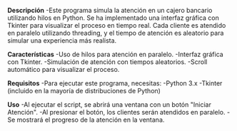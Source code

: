 **Descripción**
-Este programa simula la atención en un cajero bancario utilizando hilos en Python. Se ha implementado una interfaz gráfica con Tkinter para visualizar el proceso en tiempo real. Cada cliente es atendido en paralelo utilizando threading, y el tiempo de atención es aleatorio para simular una experiencia más realista.

**Características**
-Uso de hilos para atención en paralelo.
-Interfaz gráfica con Tkinter.
-Simulación de atención con tiempos aleatorios.
-Scroll automático para visualizar el proceso.

**Requisitos**
-Para ejecutar este programa, necesitas:
-Python 3.x
-Tkinter (incluido en la mayoría de distribuciones de Python)

**Uso**
-Al ejecutar el script, se abrirá una ventana con un botón "Iniciar Atención".
-Al presionar el botón, los clientes serán atendidos en paralelo.
-Se mostrará el progreso de la atención en la ventana.
